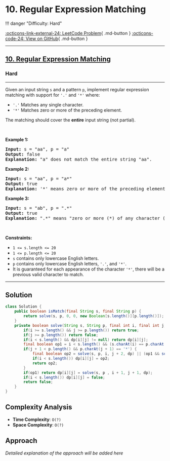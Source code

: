 # 10. Regular Expression Matching

!!! danger "Difficulty: Hard"

[:octicons-link-external-24: LeetCode Problem](https://leetcode.com/problems/regular-expression-matching/){ .md-button }
[:octicons-code-24: View on GitHub](https://github.com/RAJ8664/Leetcode/tree/master/0010-regular-expression-matching){ .md-button }

---

<h2><a href="https://leetcode.com/problems/regular-expression-matching">10. Regular Expression Matching</a></h2><h3>Hard</h3><hr><p>Given an input string <code>s</code>&nbsp;and a pattern <code>p</code>, implement regular expression matching with support for <code>&#39;.&#39;</code> and <code>&#39;*&#39;</code> where:</p>

<ul>
	<li><code>&#39;.&#39;</code> Matches any single character.​​​​</li>
	<li><code>&#39;*&#39;</code> Matches zero or more of the preceding element.</li>
</ul>

<p>The matching should cover the <strong>entire</strong> input string (not partial).</p>

<p>&nbsp;</p>
<p><strong class="example">Example 1:</strong></p>

<pre>
<strong>Input:</strong> s = &quot;aa&quot;, p = &quot;a&quot;
<strong>Output:</strong> false
<strong>Explanation:</strong> &quot;a&quot; does not match the entire string &quot;aa&quot;.
</pre>

<p><strong class="example">Example 2:</strong></p>

<pre>
<strong>Input:</strong> s = &quot;aa&quot;, p = &quot;a*&quot;
<strong>Output:</strong> true
<strong>Explanation:</strong> &#39;*&#39; means zero or more of the preceding element, &#39;a&#39;. Therefore, by repeating &#39;a&#39; once, it becomes &quot;aa&quot;.
</pre>

<p><strong class="example">Example 3:</strong></p>

<pre>
<strong>Input:</strong> s = &quot;ab&quot;, p = &quot;.*&quot;
<strong>Output:</strong> true
<strong>Explanation:</strong> &quot;.*&quot; means &quot;zero or more (*) of any character (.)&quot;.
</pre>

<p>&nbsp;</p>
<p><strong>Constraints:</strong></p>

<ul>
	<li><code>1 &lt;= s.length&nbsp;&lt;= 20</code></li>
	<li><code>1 &lt;= p.length&nbsp;&lt;= 20</code></li>
	<li><code>s</code> contains only lowercase English letters.</li>
	<li><code>p</code> contains only lowercase English letters, <code>&#39;.&#39;</code>, and&nbsp;<code>&#39;*&#39;</code>.</li>
	<li>It is guaranteed for each appearance of the character <code>&#39;*&#39;</code>, there will be a previous valid character to match.</li>
</ul>


---

## Solution

```java
class Solution {
    public boolean isMatch(final String s, final String p) {
        return solve(s, p, 0, 0, new Boolean[s.length()][p.length()]);
    }
    private boolean solve(String s, String p, final int i, final int j, final Boolean[][] dp) {
        if(i >= s.length() && j >= p.length()) return true;
        if(j >= p.length()) return false;
        if(i < s.length() && dp[i][j] != null) return dp[i][j];
        final boolean op1 = i < s.length() && (s.charAt(i) == p.charAt(j) || p.charAt(j) == '.');
        if(j + 1 < p.length() && p.charAt(j + 1) == '*') {
            final boolean op2 = solve(s, p, i, j + 2, dp) || (op1 && solve(s, p, i + 1, j, dp));
            if(i < s.length()) dp[i][j] = op2;
            return op2;
        }
        if(op1) return dp[i][j] = solve(s, p , i + 1, j + 1, dp);
        if(i < s.length()) dp[i][j] = false;
        return false;
    }    
}

```

## Complexity Analysis

- **Time Complexity**: `O(?)`
- **Space Complexity**: `O(?)`

## Approach

*Detailed explanation of the approach will be added here*

